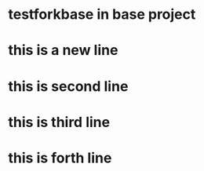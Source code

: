 # testforkbase in base project
# this is a new line
# this is second line
# this is third line
# this is forth line
